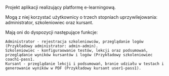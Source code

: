 Projekt aplikacji realizujący platformę e-learningową.

Mogą z niej korzystać użytkownicy o trzech stopniach uprzywilejowania: administrator, szkoleniowiec oraz kursant.

Mają oni do dyspozycji następujące funkcje:

    Administrator - rejestracja szkoleniowców, przeglądanie logów (Przykładowy administrator: admin-admin).
    Szkoleniowiec - konfiguraowanie testów, lekcji oraz podsumowań, przeglądanie wyników kursantów i logów (Przykładowy szkoleniowiec coach1-pass1.
    Kursant - przeglądanie lekcji i podsumowań, branie udziału w testach i generowanie wyników w PDF (Przykładowy kursant user1-pass1).
